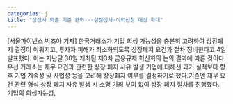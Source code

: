 ```yaml
---
categories: j
title: "상장사 퇴출 기준 완화···실질심사·이의신청 대상 확대"
---
```

[서울파이낸스 박조아 기자] 한국거래소가 기업 회생 가능성을 충분히 고려하여 상장폐지 결정이 이뤄지고, 투자자 피해가 최소화되도록 상장폐지 요건과 절차 정비한다고 4일 발표했다. 이는 지난달 30일 개최된 제3차 금융규제 혁신회의 논의 결과에 따른 것이다.우선 거래소는 재무 요건과 관련한 상장 폐지 사유 발생 기업에 대해선 과거 실적보다 향후 기업 계속성 및 사업성 등을 고려해 상장폐지 여부를 결정하기로 했다.기존엔 재무 요건 관련 형식 상장 폐지 사유 발생 시 소명 기회 부여 없이 상장 폐지 절차를 진행했다. 기업의 회생가능성,